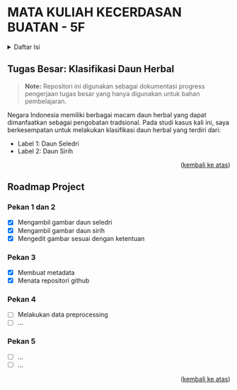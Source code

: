 <div id="top"></div>

# MATA KULIAH KECERDASAN BUATAN - 5F

<details>
  <summary>Daftar Isi</summary>
  <ol>
    <li><a href="https://github.com/devanisdwi/AI-F#tugas-besar-klasifikasi-daun-herbal
">Tugas Besar: Klasifikasi Daun Herbal</a></li>
    <li>
      <a href="https://github.com/devanisdwi/AI-F#roadmap-project">Roadmap Project</a>
      <ul>
        <li><a href="https://github.com/devanisdwi/AI-F#pekan-1-dan-2">Pekan 1 dan 2</a></li>
        <li><a href="https://github.com/devanisdwi/AI-F#pekan-3">Pekan 3</a></li>
        <li><a href="https://github.com/devanisdwi/AI-F#pekan-4">Pekan 4</a></li>
        <li><a href="https://github.com/devanisdwi/AI-F#pekan-5">Pekan 5</a></li>
      </ul>
    </li>
  </ol>
</details>

## Tugas Besar: Klasifikasi Daun Herbal
> **Note:** Repositori ini digunakan sebagai dokumentasi progress pengerjaan tugas besar yang hanya digunakan untuk bahan pembelajaran.

Negara Indonesia memiliki berbagai macam daun herbal yang dapat dimanfaatkan sebagai pengobatan tradsional. Pada studi kasus kali ini, saya berkesempatan untuk melakukan klasifikasi daun herbal yang terdiri dari:
- Label 1: Daun Seledri
- Label 2: Daun Sirih

<p align="right">(<a href="#top">kembali ke atas</a>)</p>

## Roadmap Project
### Pekan 1 dan 2
 * [x] Mengambil gambar daun seledri
 * [x] Mengambil gambar daun sirih
 * [x] Mengedit gambar sesuai dengan ketentuan

### Pekan 3
 * [x] Membuat metadata
 * [x] Menata repositori github

### Pekan 4
 * [ ] Melakukan data preprocessing
 * [ ] ...

### Pekan 5
 * [ ] ...
 * [ ] ...

<p align="right">(<a href="#top">kembali ke atas</a>)</p>
